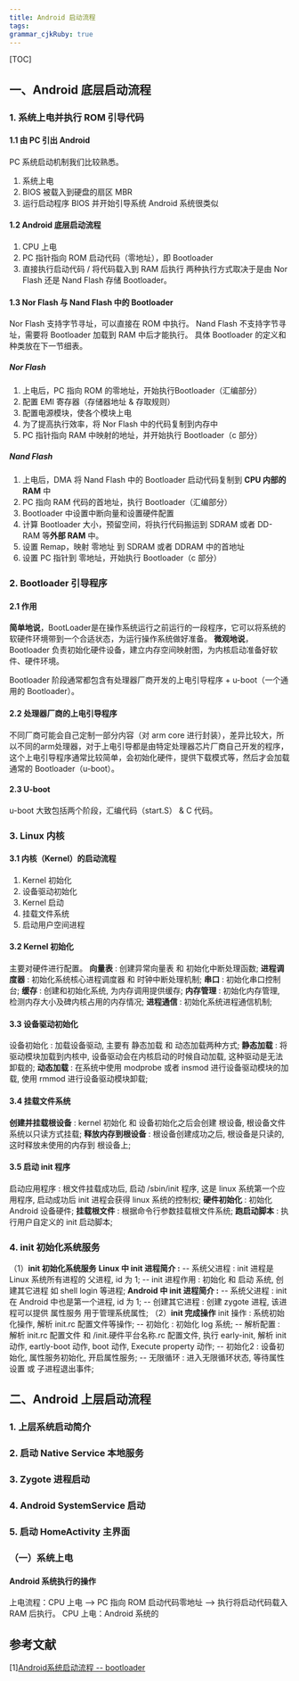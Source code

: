 ```yaml
---
title: Android 启动流程
tags:
grammar_cjkRuby: true
---
```

[TOC]

## 一、Android 底层启动流程
### 1. 系统上电并执行 ROM 引导代码
#### 1.1 由 PC 引出 Android 
PC 系统启动机制我们比较熟悉。
1. 系统上电
2. BIOS 被载入到硬盘的扇区 MBR
3. 运行启动程序 BIOS 并开始引导系统
Android 系统很类似
#### 1.2 Android 底层启动流程
1. CPU 上电
2. PC 指针指向 ROM 启动代码（零地址），即 Bootloader
3. 直接执行启动代码 / 将代码载入到 RAM 后执行
两种执行方式取决于是由 Nor Flash 还是 Nand Flash 存储 Bootloader。
#### 1.3 Nor Flash 与 Nand Flash 中的 Bootloader
Nor Flash 支持字节寻址，可以直接在 ROM 中执行。
Nand Flash 不支持字节寻址，需要将 Bootloader 加载到 RAM 中后才能执行。
具体 Bootloader 的定义和种类放在下一节细表。
##### Nor Flash
1. 上电后，PC 指向 ROM 的零地址，开始执行Bootloader（汇编部分）
2. 配置 EMI 寄存器（存储器地址 & 存取规则）
3. 配置电源模块，使各个模块上电
4. 为了提高执行效率，将 Nor Flash 中的代码复制到内存中
5. PC 指针指向 RAM 中映射的地址，并开始执行 Bootloader（c 部分）
##### Nand Flash
1. 上电后，DMA 将 Nand Flash 中的 Bootloader 启动代码复制到 **CPU 内部的 RAM** 中
2.  PC 指向 RAM 代码的首地址，执行 Bootloader（汇编部分）
3.  Bootloader 中设置中断向量和设置硬件配置
4.  计算 Bootloader 大小，预留空间，将执行代码搬运到 SDRAM 或者 DD-RAM 等**外部 RAM** 中。
5.  设置 Remap，映射 零地址 到 SDRAM 或者 DDRAM 中的首地址
6.  设置 PC 指针到 零地址，开始执行 Bootloader（c 部分）

### 2. Bootloader 引导程序
#### 2.1 作用
**简单地说**，BootLoader是在操作系统运行之前运行的一段程序，它可以将系统的软硬件环境带到一个合适状态，为运行操作系统做好准备。
**微观地说**，Bootloader 负责初始化硬件设备，建立内存空间映射图，为内核启动准备好软件、硬件环境。

Bootloader 阶段通常都包含有处理器厂商开发的上电引导程序 + u-boot（一个通用的 Bootloader）。
#### 2.2 处理器厂商的上电引导程序
不同厂商可能会自己定制一部分内容（对 arm core 进行封装），差异比较大，所以不同的arm处理器，对于上电引导都是由特定处理器芯片厂商自己开发的程序，这个上电引导程序通常比较简单，会初始化硬件，提供下载模式等，然后才会加载通常的 Bootloader（u-boot）。
#### 2.3 U-boot
u-boot 大致包括两个阶段，汇编代码（start.S） & C 代码。

### 3. Linux 内核
#### 3.1 内核（Kernel）的启动流程
1. Kernel 初始化
2. 设备驱动初始化
3. Kernel 启动
4. 挂载文件系统
5. 启动用户空间进程
#### 3.2 Kernel 初始化
主要对硬件进行配置。
**向量表** : 创建异常向量表 和 初始化中断处理函数;
**进程调度器** : 初始化系统核心进程调度器 和 时钟中断处理机制;
**串口** : 初始化串口控制台;
**缓存** : 创建和初始化系统, 为内存调用提供缓存;
**内存管理** : 初始化内存管理, 检测内存大小及碑内核占用的内存情况;
**进程通信** : 初始化系统进程通信机制;
#### 3.3 设备驱动初始化
设备初始化 : 加载设备驱动, 主要有 静态加载 和 动态加载两种方式;
**静态加载** : 将驱动模块加载到内核中, 设备驱动会在内核启动的时候自动加载, 这种驱动是无法卸载的;
**动态加载** : 在系统中使用 modprobe 或者 insmod 进行设备驱动模块的加载, 使用 rmmod 进行设备驱动模块卸载;
#### 3.4 挂载文件系统
**创建并挂载根设备** : kernel 初始化 和 设备初始化之后会创建 根设备, 根设备文件系统以只读方式挂载;
**释放内存到根设备** : 根设备创建成功之后, 根设备是只读的, 这时释放未使用的内存到 根设备上;
#### 3.5 启动 init 程序
启动应用程序 : 根文件挂载成功后, 启动 /sbin/init 程序, 这是 linux 系统第一个应用程序, 启动成功后 init 进程会获得 linux 系统的控制权;
**硬件初始化** : 初始化 Android 设备硬件;
**挂载根文件** : 根据命令行参数挂载根文件系统;
**跑启动脚本** : 执行用户自定义的 init 启动脚本;

### 4. init 初始化系统服务
（1）**init 初始化系统服务**
**Linux 中 init 进程简介 :**
-- 系统父进程 : init 进程是 Linux 系统所有进程的 父进程, id 为 1;
-- init 进程作用 : 初始化 和 启动 系统, 创建其它进程 如 shell login 等进程;
**Android 中 init 进程简介 :** 
-- 系统父进程 : init 在 Android 中也是第一个进程, id 为 1;
-- 创建其它进程 : 创建 zygote 进程, 该进程可以提供 属性服务 用于管理系统属性;
（2）**init 完成操作**
init 操作 : 系统初始化操作, 解析 init.rc 配置文件等操作;
-- 初始化 : 初始化 log 系统;
-- 解析配置 : 解析 init.rc 配置文件 和 /init.硬件平台名称.rc 配置文件, 执行 early-init, 解析 init 动作, eartly-boot 动作, boot 动作, Execute property 动作;
-- 初始化2 : 设备初始化, 属性服务初始化, 开启属性服务; 
-- 无限循环 : 进入无限循环状态, 等待属性设置 或 子进程退出事件;


## 二、Android 上层启动流程
### 1. 上层系统启动简介
### 2. 启动 Native Service 本地服务
### 3. Zygote 进程启动
### 4. Android SystemService 启动
### 5. 启动 HomeActivity 主界面



### （一）系统上电
#### Android 系统执行的操作
上电流程：CPU 上电 ——> PC 指向 ROM 启动代码零地址 ——> 执行将启动代码载入 RAM 后执行。
CPU 上电：Android 系统的







## 参考文献
[1][Android系统启动流程 -- bootloader](http://blog.csdn.net/lizhiguo0532/article/details/7017503)